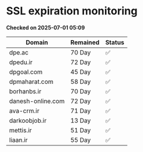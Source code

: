 # SSL expiration monitoring

**Checked on 2025-07-01 05:09**

| Domain | Remained | Status       |
|--------|----------|--------------|
| dpe.ac     | 70 Day   | ✅ |
| dpedu.ir     | 72 Day   | ✅ |
| dpgoal.com     | 45 Day   | ✅ |
| dpmaharat.com     | 58 Day   | ✅ |
| borhanbs.ir     | 70 Day   | ✅ |
| danesh-online.com     | 72 Day   | ✅ |
| ava-crm.ir     | 71 Day   | ✅ |
| darkoobjob.ir     | 13 Day   | ✅ |
| mettis.ir     | 51 Day   | ✅ |
| liaan.ir     | 55 Day   | ✅ |
